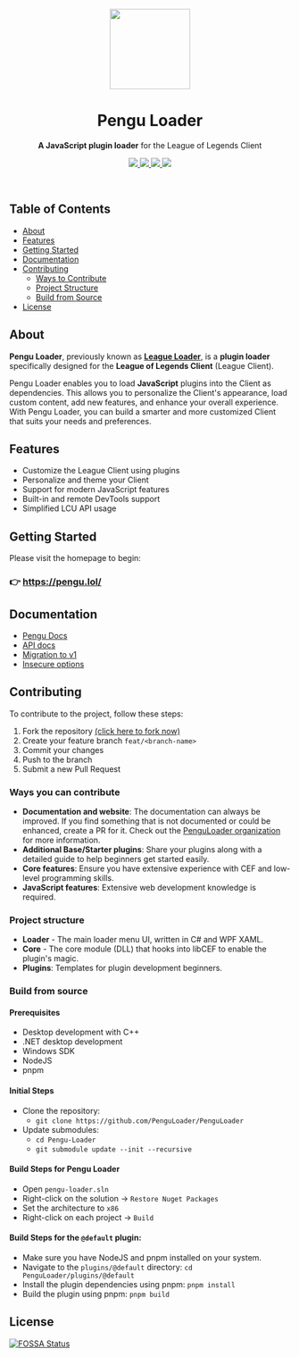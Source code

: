<br>

<div align="center">
  <a href="https://pengu.lol">
    <img src="https://i.imgur.com/kQOMxqS.jpg" width="144"/>
  </a>
  <h1 align="center">Pengu Loader</h1>
  <p align="center">
    <strong>A JavaScript plugin loader</strong> for the League of Legends Client
  </p>
  <p>
    <a href="https://pengu.lol">
      <img src ="https://img.shields.io/badge/-pengu.lol-EC1C24.svg?&style=for-the-badge&logo=Authy&logoColor=white"/>
    </a>
    <a href="https://chat.pengu.lol">
      <img src ="https://img.shields.io/badge/-Join%20Discord-5c5fff.svg?&style=for-the-badge&logo=Discord&logoColor=white"/>
    </a>
    <a href="https://github.com/PenguLoader/PenguLoader">
      <img src="https://img.shields.io/github/stars/PenguLoader/PenguLoader.svg?style=for-the-badge" />
    </a>
    <a href="./LICENSE">
      <img src ="https://img.shields.io/github/license/PenguLoader/PenguLoader.svg?style=for-the-badge"/>
    </a>
  </p>
</div>

<br>

## Table of Contents
- [About](#about)
- [Features](#features)
- [Getting Started](#getting-started)
- [Documentation](#documentation)
- [Contributing](#contributing)
  - [Ways to Contribute](#ways-you-can-contribute)
  - [Project Structure](#project-structure)
  - [Build from Source](#build-from-source)
- [License](#license)

## About

**Pengu Loader**, previously known as [**League Loader**](https://github.com/Yurichtofen/Pengu-Loader/tree/league-loader), is a **plugin loader** specifically designed for the **League of Legends Client** (League Client).

Pengu Loader enables you to load **JavaScript** plugins into the Client as dependencies. This allows you to personalize the Client's appearance, load custom content, add new features, and enhance your overall experience. With Pengu Loader, you can build a smarter and more customized Client that suits your needs and preferences.

## Features
- Customize the League Client using plugins
- Personalize and theme your Client
- Support for modern JavaScript features
- Built-in and remote DevTools support
- Simplified LCU API usage

## Getting Started

Please visit the homepage to begin:

### 👉 https://pengu.lol/

## Documentation

- [Pengu Docs](https://pengu.lol/guide/welcome)
- [API docs](./API_DOCS.md)
- [Migration to v1](./MIGRATION_TO_V1.md)
- [Insecure options](./INSECURE_OPTIONS.md)

## Contributing

To contribute to the project, follow these steps:
1. Fork the repository [(click here to fork now)](https://github.com/PenguLoader/PenguLoader/fork)
2. Create your feature branch `feat/<branch-name>`
3. Commit your changes
4. Push to the branch
5. Submit a new Pull Request

### Ways you can contribute

- **Documentation and website**: The documentation can always be improved. If you find something that is not documented or could be enhanced, create a PR for it. Check out the [PenguLoader organization](https://github.com/PenguLoader) for more information.
- **Additional Base/Starter plugins**: Share your plugins along with a detailed guide to help beginners get started easily.
- **Core features**: Ensure you have extensive experience with CEF and low-level programming skills.
- **JavaScript features**: Extensive web development knowledge is required.

### Project structure

- **Loader** - The main loader menu UI, written in C# and WPF XAML.
- **Core** - The core module (DLL) that hooks into libCEF to enable the plugin's magic.
- **Plugins**: Templates for plugin development beginners.

### Build from source

#### Prerequisites
- Desktop development with C++
- .NET desktop development
- Windows SDK
- NodeJS
- pnpm

#### Initial Steps
- Clone the repository:
   - `git clone https://github.com/PenguLoader/PenguLoader`
- Update submodules: 
   - `cd Pengu-Loader`
   - `git submodule update --init --recursive`

#### Build Steps for Pengu Loader
  - Open `pengu-loader.sln`
  - Right-click on the solution -> `Restore Nuget Packages`
  - Set the architecture to `x86`
  - Right-click on each project -> `Build`

#### Build Steps for the `@default` plugin:
  - Make sure you have NodeJS and pnpm installed on your system.
  - Navigate to the `plugins/@default` directory: `cd PenguLoader/plugins/@default`
  - Install the plugin dependencies using pnpm: `pnpm install`
  - Build the plugin using pnpm: `pnpm build`

## License
[![FOSSA Status](https://app.fossa.com/api/projects/git%2Bgithub.com%2Fnomi-san%2Fleague-loader.svg?type=large)](https://app.fossa.com/projects/git%2Bgithub.com%2Fnomi-san%2Fleague-loader?ref=badge_large)